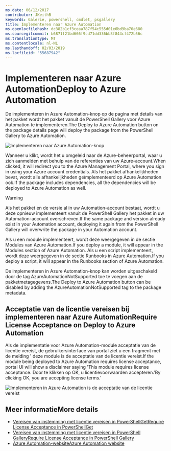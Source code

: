 ```yaml
---
ms.date: 06/12/2017
contributor: JKeithB
keywords: Galerie, powershell, cmdlet, psgallery
title: Implementeren naar Azure Automation
ms.openlocfilehash: dc382b1cf3ceaa787f54c555d01e6bd9ba70e680
ms.sourcegitcommit: b6871f21bd666f9cd71dd336bb3f844cf472b56c
ms.translationtype: MT
ms.contentlocale: nl-NL
ms.lasthandoff: 02/03/2019
ms.locfileid: "55687942"
---
```

# <a name="deploy-to-azure-automation"></a><span data-ttu-id="8bffc-103">Implementeren naar Azure Automation</span><span class="sxs-lookup"><span data-stu-id="8bffc-103">Deploy to Azure Automation</span></span>

<span data-ttu-id="8bffc-104">De implementeren in Azure Automation-knop op de pagina met details van het pakket wordt het pakket vanuit de PowerShell Gallery voor Azure Automation te implementeren.</span><span class="sxs-lookup"><span data-stu-id="8bffc-104">The Deploy to Azure Automation button on the package details page will deploy the package from the PowerShell Gallery to Azure Automation.</span></span>

![Implementeren naar Azure Automation-knop](../../Images/DeployToAzureAutomationButton.png)

<span data-ttu-id="8bffc-106">Wanneer u klikt, wordt het u omgeleid naar de Azure-beheerportal, waar u zich aanmelden met behulp van de referenties van uw Azure-account.</span><span class="sxs-lookup"><span data-stu-id="8bffc-106">When clicked, it will redirect you to the Azure Management Portal, where you sign in using your Azure account credentials.</span></span>
<span data-ttu-id="8bffc-107">Als het pakket afhankelijkheden bevat, wordt alle afhankelijkheden geïmplementeerd op Azure Automation ook.</span><span class="sxs-lookup"><span data-stu-id="8bffc-107">If the package includes dependencies, all the dependencies will be deployed to Azure Automation as well.</span></span>

> [!WARNING]
> <span data-ttu-id="8bffc-108">Als het pakket en de versie al in uw Automation-account bestaat, wordt u deze opnieuw implementeert vanuit de PowerShell Gallery het pakket in uw Automation-account overschreven.</span><span class="sxs-lookup"><span data-stu-id="8bffc-108">If the same package and version already exist in your Automation account, deploying it again from the PowerShell Gallery will overwrite the package in your Automation account.</span></span>

<span data-ttu-id="8bffc-109">Als u een module implementeert, wordt deze weergegeven in de sectie Modules van Azure Automation.</span><span class="sxs-lookup"><span data-stu-id="8bffc-109">If you deploy a module, it will appear in the Modules section of Azure Automation.</span></span>  <span data-ttu-id="8bffc-110">Als u een script implementeert, wordt deze weergegeven in de sectie Runbooks in Azure Automation.</span><span class="sxs-lookup"><span data-stu-id="8bffc-110">If you deploy a script, it will appear in the Runbooks section of Azure Automation.</span></span>

<span data-ttu-id="8bffc-111">De implementeren in Azure Automation-knop kan worden uitgeschakeld door de tag AzureAutomationNotSupported toe te voegen aan de pakketmetagegevens.</span><span class="sxs-lookup"><span data-stu-id="8bffc-111">The Deploy to Azure Automation button can be disabled by adding the AzureAutomationNotSupported tag to the package metadata.</span></span>

## <a name="require-license-acceptance-on-deploy-to-azure-automation"></a><span data-ttu-id="8bffc-112">Acceptatie van de licentie vereisen bij implementeren naar Azure Automation</span><span class="sxs-lookup"><span data-stu-id="8bffc-112">Require License Acceptance on Deploy to Azure Automation</span></span>

<span data-ttu-id="8bffc-113">Als de implementatie voor Azure Automation-module acceptatie van de licentie vereist, de gebruikersinterface van portal ziet u een fragment met de melding ' deze module is de acceptatie van de licentie vereist.</span><span class="sxs-lookup"><span data-stu-id="8bffc-113">If the module being deployed to Azure Automation requires license acceptance, portal UI will show a disclaimer saying 'This module requires license acceptance.</span></span> <span data-ttu-id="8bffc-114">Door te klikken op OK, u licentievoorwaarden accepteren.'</span><span class="sxs-lookup"><span data-stu-id="8bffc-114">By clicking OK, you are accepting license terms.'</span></span>

![Implementeren in Azure Automation is de acceptatie van de licentie vereist](../../Images/DeployToAzureAutomationRequireLicenseAcceptanceDisclaimer.png)

## <a name="more-details"></a><span data-ttu-id="8bffc-116">Meer informatie</span><span class="sxs-lookup"><span data-stu-id="8bffc-116">More details</span></span>

- [<span data-ttu-id="8bffc-117">Vereisen van instemming met licentie vereisen in PowerShellGet</span><span class="sxs-lookup"><span data-stu-id="8bffc-117">Require License Acceptance in PowerShellGet</span></span>](../../concepts/module-license-acceptance.md)
- [<span data-ttu-id="8bffc-118">Vereisen van instemming met licentie vereisen in PowerShell Gallery</span><span class="sxs-lookup"><span data-stu-id="8bffc-118">Require License Acceptance in PowerShell Gallery</span></span>](packages-that-require-license-acceptance.md)
- [<span data-ttu-id="8bffc-119">Azure Automation-website</span><span class="sxs-lookup"><span data-stu-id="8bffc-119">Azure Automation website</span></span>](http://azure.microsoft.com/services/automation/)
